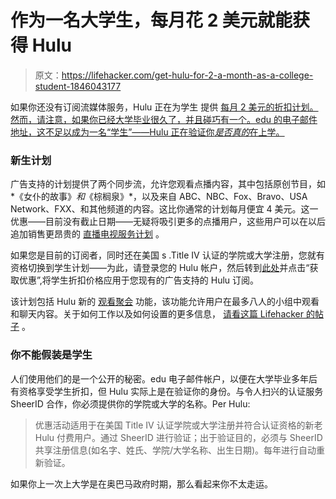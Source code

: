 # 作为一名大学生，每月花 2 美元就能获得 Hulu

> 原文：<https://lifehacker.com/get-hulu-for-2-a-month-as-a-college-student-1846043177>

如果你还没有订阅流媒体服务，Hulu 正在为学生 提供 [每月 2 美元的折扣计划。然而，请注意，如果你已经大学毕业很久了，并且碰巧有一个。edu 的电子邮件地址，这不足以成为一名“学生”——Hulu 正在验证你*是否真的*在上学。](https://www.hulu.com/student)



### **新生计划**

广告支持的计划提供了两个同步流，允许您观看点播内容，其中包括原创节目，如*《女仆的故事》*和*《棕榈泉》*，以及来自 ABC、NBC、Fox、Bravo、USA Network、FXX、和其他频道的内容。这比你通常的计划每月便宜 4 美元。这一优惠——目前没有截止日期——无疑将吸引更多的点播用户，这些用户可以在以后追加销售更昂贵的 [直播电视服务计划](https://www.hulu.com/live-tv) 。

如果您是目前的订阅者，同时还在美国 s .Title IV 认证的学院或大学注册，您就有资格切换到学生计划——为此，请登录您的 Hulu 帐户，然后转到[此处](https://www.hulu.com/student)并点击“获取优惠”,将学生折扣价格应用于您现有的广告支持的 Hulu 订阅。

该计划包括 Hulu 新的 [观看聚会](https://gizmodo.com/hulus-watch-party-feature-rolls-out-to-all-subscribers-1845795511) 功能，该功能允许用户在最多八人的小组中观看和聊天内容。关于如何工作以及如何设置的更多信息， [请看这篇 Lifehacker 的帖子](https://lifehacker.com/why-your-hulu-watch-party-might-still-have-ad-breaks-1845801875) 。

### **你不能假装是学生**

人们使用他们的是一个公开的秘密。edu 电子邮件帐户，以便在大学毕业多年后有资格享受学生折扣，但 Hulu 实际上是在验证你的身份。与令人扫兴的认证服务 SheerID 合作，你必须提供你的学院或大学的名称。Per Hulu:

> 优惠活动适用于在美国 Title IV 认证学院或大学注册并符合认证资格的新老 Hulu 付费用户。通过 SheerID 进行验证；出于验证目的，必须与 SheerID 共享注册信息(如名字、姓氏、学院/大学名称、出生日期)。每年进行自动重新验证。

如果你上一次上大学是在奥巴马政府时期，那么看起来你不太走运。